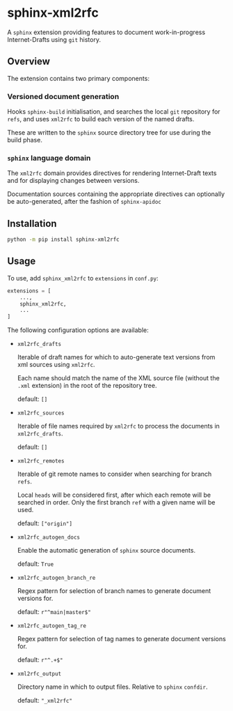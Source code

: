 # sphinx-xml2rfc

A `sphinx` extension providing features to document work-in-progress
Internet-Drafts using `git` history.

## Overview

The extension contains two primary components:

### Versioned document generation

Hooks `sphinx-build` initialisation, and searches the local `git` repository
for `refs`, and uses `xml2rfc` to build each version of the named drafts.

These are written to the `sphinx` source directory tree for use during the
build phase.

### `sphinx` language domain

The `xml2rfc` domain provides directives for rendering Internet-Draft texts
and for displaying changes between versions.

Documentation sources containing the appropriate directives can optionally be
auto-generated, after the fashion of `sphinx-apidoc`

## Installation

``` sh
python -m pip install sphinx-xml2rfc
```

## Usage

To use, add `sphinx_xml2rfc` to `extensions` in `conf.py`:

``` python
extensions = [
    ...,
    sphinx_xml2rfc,
    ...
]
```

The following configuration options are available:

-   `xml2rfc_drafts`

    Iterable of draft names for which to auto-generate text versions from xml
    sources using `xml2rfc`.

    Each name should match the name of the XML source file (without the `.xml`
    extension) in the root of the repository tree.

    default: `[]`

-   `xml2rfc_sources`

    Iterable of file names required by `xml2rfc` to process the documents in
    `xml2rfc_drafts`.

    default: `[]`

-   `xml2rfc_remotes`

    Iterable of git remote names to consider when searching for branch `refs`.

    Local `heads` will be considered first, after which each remote will be
    searched in order. Only the first branch `ref` with a given name will be
    used.

    default: `["origin"]`

-   `xml2rfc_autogen_docs`

    Enable the automatic generation of `sphinx` source documents.

    default: `True`

-   `xml2rfc_autogen_branch_re`

    Regex pattern for selection of branch names to generate document versions
    for.

    default: `r"^main|master$"`

-   `xml2rfc_autogen_tag_re`

    Regex pattern for selection of tag names to generate document versions for.

    default: `r"^.+$"`

-   `xml2rfc_output`

    Directory name in which to output files. Relative to `sphinx` `confdir`.

    default: `"_xml2rfc"`
